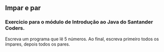 ## Impar e par
### Exercicio para o módulo de Introdução ao Java do Santander Coders.
 Escreva um programa que lê 5 números. Ao final, escreva primeiro todos os ímpares, depois todos os pares.
